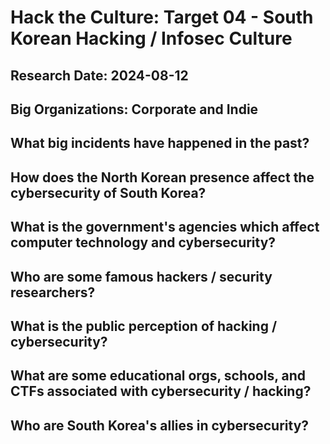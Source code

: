# Hack the Culture: Target 04 - South Korean Hacking / Infosec Culture
## Research Date: 2024-08-12
## Big Organizations: Corporate and Indie

## What big incidents have happened in the past?

## How does the North Korean presence affect the cybersecurity of South Korea?

## What is the government's agencies which affect computer technology and cybersecurity?

## Who are some famous hackers / security researchers?

## What is the public perception of hacking / cybersecurity?

## What are some educational orgs, schools, and CTFs associated with cybersecurity / hacking?

## Who are South Korea's allies in cybersecurity?
